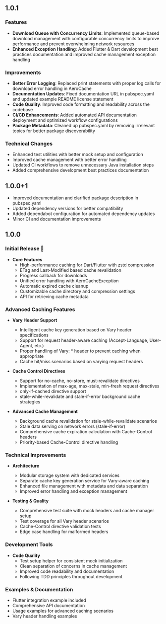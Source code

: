 ## 1.0.1

### Features

- **Download Queue with Concurrency Limits**: Implemented queue-based download management with configurable concurrency limits to improve performance and prevent overwhelming network resources
- **Enhanced Exception Handling**: Added Flutter & Dart development best practices documentation and improved cache management exception handling

### Improvements

- **Better Error Logging**: Replaced print statements with proper log calls for download error handling in AeroCache
- **Documentation Updates**: Fixed documentation URL in pubspec.yaml and updated example README license statement
- **Code Quality**: Improved code formatting and readability across the codebase
- **CI/CD Enhancements**: Added automated API documentation deployment and optimized workflow configurations
- **Package Metadata**: Cleaned up pubspec.yaml by removing irrelevant topics for better package discoverability

### Technical Changes

- Enhanced test utilities with better mock setup and configuration
- Improved cache management with better error handling
- Updated CI workflows to remove unnecessary Java installation steps
- Added comprehensive development best practices documentation

## 1.0.0+1

- Improved documentation and clarified package description in pubspec.yaml
- Updated dependency versions for better compatibility
- Added dependabot configuration for automated dependency updates
- Minor CI and documentation improvements

## 1.0.0

### Initial Release 🎉

- **Core Features**
  - High-performance caching for Dart/Flutter with zstd compression
  - ETag and Last-Modified based cache revalidation
  - Progress callback for downloads
  - Unified error handling with AeroCacheException
  - Automatic expired cache cleanup
  - Customizable cache directory and compression settings
  - API for retrieving cache metadata

### Advanced Caching Features

- **Vary Header Support**
  - Intelligent cache key generation based on Vary header specifications
  - Support for request header-aware caching (Accept-Language, User-Agent, etc.)
  - Proper handling of Vary: * header to prevent caching when appropriate
  - Cache hit/miss scenarios based on varying request headers

- **Cache Control Directives**
  - Support for no-cache, no-store, must-revalidate directives
  - Implementation of max-age, max-stale, min-fresh request directives
  - only-if-cached directive support
  - stale-while-revalidate and stale-if-error background cache strategies

- **Advanced Cache Management**
  - Background cache revalidation for stale-while-revalidate scenarios
  - Stale data serving on network errors (stale-if-error)
  - Comprehensive cache expiration calculation with Cache-Control headers
  - Priority-based Cache-Control directive handling

### Technical Improvements

- **Architecture**
  - Modular storage system with dedicated services
  - Separate cache key generation service for Vary-aware caching
  - Enhanced file management with metadata and data separation
  - Improved error handling and exception management

- **Testing & Quality**
  - Comprehensive test suite with mock headers and cache manager setup
  - Test coverage for all Vary header scenarios
  - Cache-Control directive validation tests
  - Edge case handling for malformed headers

### Development Tools

- **Code Quality**
  - Test setup helper for consistent mock initialization
  - Clean separation of concerns in cache management
  - Improved code readability and documentation
  - Following TDD principles throughout development

### Examples & Documentation

- Flutter integration example included
- Comprehensive API documentation
- Usage examples for advanced caching scenarios
- Vary header handling examples
